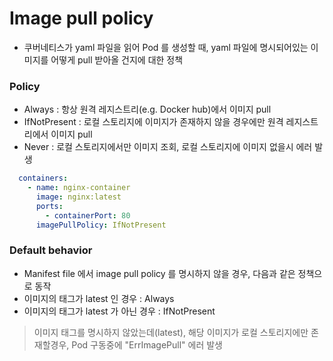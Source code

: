 # Image pull policy
* 쿠버네티스가 yaml 파일을 읽어 Pod 를 생성할 때, yaml 파일에 명시되어있는 이미지를 어떻게 pull 받아올 건지에 대한 정책

### Policy
* Always : 항상 원격 레지스트리(e.g. Docker hub)에서 이미지 pull
* IfNotPresent : 로컬 스토리지에 이미지가 존재하지 않을 경우에만 원격 레지스트리에서 이미지 pull
* Never : 로컬 스토리지에서만 이미지 조회, 로컬 스토리지에 이미지 없을시 에러 발생

```yaml
  containers:
    - name: nginx-container
      image: nginx:latest
      ports:
        - containerPort: 80
      imagePullPolicy: IfNotPresent
```

### Default behavior
* Manifest file 에서 image pull policy 를 명시하지 않을 경우, 다음과 같은 정책으로 동작
* 이미지의 태그가 latest 인 경우 : Always
* 이미지의 태그가 latest 가 아닌 경우 : IfNotPresent

> 이미지 태그를 명시하지 않았는데(latest), 해당 이미지가 로컬 스토리지에만 존재할경우, Pod 구동중에 "ErrImagePull" 에러 발생 